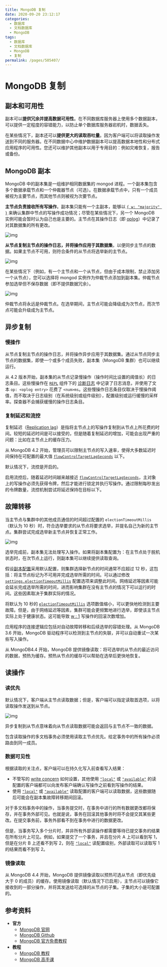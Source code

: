 ```yaml
---
title: MongoDB 复制
date: 2020-09-20 23:12:17
categories:
  - 数据库
  - 文档数据库
  - MongoDB
tags:
  - 数据库
  - 文档数据库
  - MongoDB
  - 复制
permalink: /pages/505407/
---
```


# MongoDB 复制

## 副本和可用性

副本可以**提供冗余并提高数据可用性**。在不同数据库服务器上使用多个数据副本，可以提供一定程度的容错能力，以防止单个数据库服务器宕机时，数据丢失。

在某些情况下，副本还可以**提供更大的读取吞吐量**。因为客户端可以将读取操作发送到不同的服务器。在不同数据中心中维护数据副本可以提高数据本地性和分布式应用程序的可用性。您还可以维护其他副本以用于专用目的：例如灾难恢复，报告或备份。

## MongoDB 副本

MongoDB 中的副本集是一组维护相同数据集的 mongod 进程。一个副本集包含多个数据承载节点和一个仲裁器节点（可选）。在数据承载节点中，只有一个成员被视为主要节点，而其他节点则被视为次要节点。

**主节点负责接收所有写操作**。副本集只能有一个主副本，能够以 [`{ w: "majority" }`](https://docs.mongodb.com/manual/reference/write-concern/#writeconcern."majority") 来确认集群中节点的写操作成功情况；尽管在某些情况下，另一个 MongoDB 实例可能会暂时认为自己也是主要的。主节点在其操作日志（即 [oplog](https://docs.mongodb.com/manual/core/replica-set-oplog/)）中记录了对其数据集的所有更改。

![img](https://gitee.com/quyangzhao/images/raw/dev/snap/20200920165054.svg)

**从节点复制主节点的操作日志，并将操作应用于其数据集**，以便同步主节点的数据。如果主节点不可用，则符合条件的从节点将选举新的主节点。

![img](https://gitee.com/quyangzhao/images/raw/dev/snap/20200920165055.svg)

在某些情况下（例如，有一个主节点和一个从节点，但由于成本限制，禁止添加另一个从节点），您可以选择将 mongod 实例作为仲裁节点添加到副本集。仲裁节点参加选举但不保存数据（即不提供数据冗余）。

![img](https://gitee.com/quyangzhao/images/raw/dev/snap/20200920165053.svg)

仲裁节点将永远是仲裁节点。在选举期间，主节点可能会降级成为次节点，而次节点可能会升级成为主节点。

## 异步复制

### 慢操作

从节点复制主节点的操作日志，并将操作异步应用于其数据集。通过从节点同步主节点的数据集，即使一个或多个成员失败，副本集（MongoDB 集群）也可以继续运行。

从 4.2 版本开始，副本集的从节点记录慢操作（操作时间比设置的阈值长）的日志条目。这些慢操作在 [`REPL`](https://docs.mongodb.com/manual/reference/log-messages/#REPL) 组件下的 [诊断日志](https://docs.mongodb.com/manual/reference/program/mongod/#cmdoption-mongod-logpath) 中记录了日志消息，并使用了文本 `op: <oplog entry>` 花费了 `<num>ms`。这些慢操作日志条目仅取决于慢操作阈值，而不取决于日志级别（在系统级别或组件级别），配置级别或运行缓慢的采样率。探查器不会捕获缓慢的操作日志条目。

### 复制延迟和流控

复制延迟（[Replication lag](https://docs.mongodb.com/manual/reference/glossary/#term-replication-lag)）是指将主节点上的写操作复制到从节点上所花费的时间。较短的延迟时间是可以接受的，但是随着复制延迟的增加，可能会出现严重的问题：比如在主节点上的缓存压力。

从 MongoDB 4.2 开始，管理员可以限制主节点的写入速率，使得大多数延迟时间保持在可配置的最大值 [`flowControlTargetLagSeconds`](https://docs.mongodb.com/manual/reference/parameters/#param.flowControlTargetLagSeconds) 以下。

默认情况下，流控是开启的。

启用流控后，随着延迟时间越来越接近 [`flowControlTargetLagSeconds`](https://docs.mongodb.com/manual/reference/parameters/#param.flowControlTargetLagSeconds)，主对象上的写操作必须先获得令牌，然后才能进行锁定并执行写操作。通过限制每秒发出的令牌数量，流控机制尝试将延迟保持在目标以下。

## 故障转移

当主节点与集群中的其他成员通信的时间超过配置的 `electionTimeoutMillis`（默认为 10 秒）时，符合选举要求的从节点将要求选举，并提名自己为新的主节点。集群尝试完成选举新主节点并恢复正常工作。

![img](https://gitee.com/quyangzhao/images/raw/dev/snap/20200920175429.svg)

选举完成前，副本集无法处理写入操作。如果将副本集配置为：在主节点处于脱机状态时，在次节点上运行，则副本集可以继续提供读取查询。

假设[副本配置](https://docs.mongodb.com/manual/reference/replica-configuration/#rsconf.settings)采用默认配置，则集群选择新节点的时间通常不应超过 12 秒，这包括：将主节点标记为不可用并完成选举所需的时间。可以通过修改 [`settings.electionTimeoutMillis`](https://docs.mongodb.com/manual/reference/replica-configuration/#rsconf.settings.electionTimeoutMillis) 配置选项来调整此时间。网络延迟等因素可能会延长完成选举所需的时间，进而影响集群在没有主节点的情况下可以运行的时间。这些因素取决于集群实际的情况。

将默认为 10 秒的 [`electionTimeoutMillis`](https://docs.mongodb.com/manual/reference/replica-configuration/#rsconf.settings.electionTimeoutMillis) 选项数值缩小，可以更快地检测到主要故障。但是，由于网络延迟等因素，集群可能会更频繁地进行选举，即使该主节点实际上处于健康状态。这可能导致 [w : 1](https://docs.mongodb.com/manual/reference/write-concern/#wc-w) 写操作的回滚次数增加。

应用程序的连接逻辑应包括对自动故障转移和后续选举的容错处理。从 MongoDB 3.6 开始，MongoDB 驱动程序可以检测到主节点的失联，并可以自动重试一次某些写入操作。

从 MongoDB4.4 开始，MongoDB 提供镜像读取：将可选举的从节点的最近访问的数据，预热为缓存。预热从节点的缓存可以帮助在选举后更快地恢复。

## 读操作

### 读优先

默认情况下，客户端从主节点读取数据；但是，客户端可以指定读取首选项，以将读取操作发送到从节点。

![img](https://gitee.com/quyangzhao/images/raw/dev/snap/20200920204024.svg)

异步复制到从节点意味着向从节点读取数据可能会返回与主节点不一致的数据。

包含读取操作的多文档事务必须使用读取主节点优先。给定事务中的所有操作必须路由到同一成员。

### 数据可见性

根据读取的关注点，客户端可以在持久化写入前查看写入结果：

- 不管写的 [write concern](https://docs.mongodb.com/manual/reference/write-concern/) 如何设置，其他使用 [`"local"`](https://docs.mongodb.com/manual/reference/read-concern-local/#readconcern."local") 或 [`"available"`](https://docs.mongodb.com/manual/reference/read-concern-available/#readconcern."available") 的读配置的客户端都可以向发布客户端确认写操作之前看到写操作的结果。
- 使用 [`"local"`](https://docs.mongodb.com/manual/reference/read-concern-local/#readconcern."local") 或 [`"available"`](https://docs.mongodb.com/manual/reference/read-concern-available/#readconcern."available") 读取配置的客户端可以读取数据，这些数据随后可能会在副本集故障转移期间回滚。

对于多文档事务中的操作，当事务提交时，在事务中进行的所有数据更改都将保存，并在事务外部可见。也就是说，事务在回滚其他事务时将不会提交其某些更改。在提交事务前，事务外部看不到在事务中进行的数据更改。

但是，当事务写入多个分片时，并非所有外部读操作都需要等待已提交事务的结果在所有分片上可见。例如，如果提交了一个事务，并且在分片 A 上可以看到写 1，但是在分片 B 上还看不到写 2，则在 [`"local"`](https://docs.mongodb.com/manual/reference/read-concern-local/#readconcern."local") 读配置级别，外部读取可以读取写 1 的结果而看不到写 2。

### 镜像读取

从 MongoDB 4.4 开始，MongoDB 提供镜像读取以预热可选从节点（即优先级大于 0 的成员）的缓存。使用镜像读取（默认情况下已启用），主节点可以镜像它接收到的一部分操作，并将其发送给可选择的从节点的子集。子集的大小是可配置的。

## 参考资料

- **官方**
  - [MongoDB 官网](https://www.mongodb.com/)
  - [MongoDB Github](https://github.com/mongodb/mongo)
  - [MongoDB 官方免费教程](https://university.mongodb.com/)
- **教程**
  - [MongoDB 教程](https://www.runoob.com/mongodb/mongodb-tutorial.html)
  - [MongoDB 高手课](https://time.geekbang.org/course/intro/100040001)
